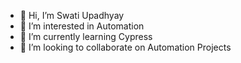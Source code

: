 - 👋 Hi, I’m Swati Upadhyay
- 👀 I’m interested in Automation
- 🌱 I’m currently learning Cypress
- 💞️ I’m looking to collaborate on Automation Projects


<!---
SwatiAUpadhyay/SwatiAUpadhyay is a ✨ special ✨ repository because its `README.md` (this file) appears on your GitHub profile.
You can click the Preview link to take a look at your changes.
--->
